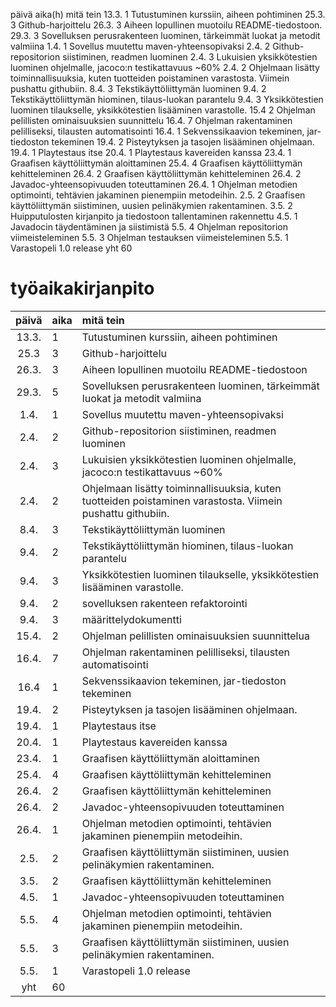 päivä 	aika(h)  mitä tein
13.3.     1 	   Tutustuminen kurssiin, aiheen pohtiminen
25.3.     3 	   Github-harjoittelu
26.3.     3 	   Aiheen lopullinen muotoilu README-tiedostoon.
29.3.     3        Sovelluksen perusrakenteen luominen, tärkeimmät luokat ja metodit valmiina
1.4.      1        Sovellus muutettu maven-yhteensopivaksi
2.4.      2 	   Github-repositorion siistiminen, readmen luominen
2.4.      3 	   Lukuisien yksikkötestien luominen ohjelmalle, jacoco:n testikattavuus ~60%
2.4.      2        Ohjelmaan lisätty toiminnallisuuksia, kuten tuotteiden poistaminen varastosta. Viimein pushattu githubiin.
8.4.      3        Tekstikäyttöliittymän luominen
9.4.      2        Tekstikäyttöliittymän hiominen, tilaus-luokan parantelu
9.4.      3        Yksikkötestien luominen tilaukselle, yksikkötestien lisääminen varastolle.
15.4      2        Ohjelman pelillisten ominaisuuksien suunnittelu
16.4.     7        Ohjelman rakentaminen pelilliseksi, tilausten automatisointi
16.4.     1        Sekvenssikaavion tekeminen, jar-tiedoston tekeminen
19.4.     2        Pisteytyksen ja tasojen lisääminen ohjelmaan.
19.4.     1        Playtestaus itse
20.4.     1        Playtestaus kavereiden kanssa
23.4.     1        Graafisen käyttöliittymän aloittaminen
25.4.     4        Graafisen käyttöliittymän kehitteleminen
26.4.     2        Graafisen käyttöliittymän kehitteleminen
26.4.     2        Javadoc-yhteensopivuuden toteuttaminen
26.4.     1        Ohjelman metodien optimointi, tehtävien jakaminen pienempiin metodeihin.
2.5.      2        Graafisen käyttöliittymän siistiminen, uusien pelinäkymien rakentaminen.
3.5.      2        Huipputulosten kirjanpito ja tiedostoon tallentaminen rakennettu
4.5.      1        Javadocin täydentäminen ja siistimistä
5.5.      4        Ohjelman repositorion viimeisteleminen
5.5.      3        Ohjelman testauksen viimeisteleminen
5.5.      1        Varastopeli 1.0 release
yht       60

# työaikakirjanpito

| päivä | aika | mitä tein  |
| :----:|:-----| :-----|
| 13.3. | 1    | Tutustuminen kurssiin, aiheen pohtiminen |
| 25.3  | 3    | Github-harjoittelu |
| 26.3. | 3    | Aiheen lopullinen muotoilu README-tiedostoon |
| 29.3. | 5    | Sovelluksen perusrakenteen luominen, tärkeimmät luokat ja metodit valmiina |
| 1.4.  | 1    | Sovellus muutettu maven-yhteensopivaksi |
| 2.4.  | 2    | Github-repositorion siistiminen, readmen luominen |
| 2.4.  | 3    | Lukuisien yksikkötestien luominen ohjelmalle, jacoco:n testikattavuus ~60% |
| 2.4.  | 2    | Ohjelmaan lisätty toiminnallisuuksia, kuten tuotteiden poistaminen varastosta. Viimein pushattu githubiin. |
| 8.4.  | 3    | Tekstikäyttöliittymän luominen |
| 9.4.  | 2    | Tekstikäyttöliittymän hiominen, tilaus-luokan parantelu |
| 9.4.  | 3    | Yksikkötestien luominen tilaukselle, yksikkötestien lisääminen varastolle. |
| 9.4.  | 2    | sovelluksen rakenteen refaktorointi |
| 9.4.  | 3    | määrittelydokumentti |
| 15.4. | 2    | Ohjelman pelillisten ominaisuuksien suunnittelua |
| 16.4. | 7    | Ohjelman rakentaminen pelilliseksi, tilausten automatisointi |
| 16.4  | 1    | Sekvenssikaavion tekeminen, jar-tiedoston tekeminen |
| 19.4. | 2    | Pisteytyksen ja tasojen lisääminen ohjelmaan. |
| 19.4. | 1    | Playtestaus itse |
| 20.4. | 1    | Playtestaus kavereiden kanssa |
| 23.4. | 1    | Graafisen käyttöliittymän aloittaminen |
| 25.4. | 4    | Graafisen käyttöliittymän kehitteleminen |
| 26.4. | 2    | Graafisen käyttöliittymän kehitteleminen |
| 26.4. | 2    | Javadoc-yhteensopivuuden toteuttaminen |
| 26.4. | 1    | Ohjelman metodien optimointi, tehtävien jakaminen pienempiin metodeihin. |
| 2.5.  | 2    | Graafisen käyttöliittymän siistiminen, uusien pelinäkymien rakentaminen.|
| 3.5.  | 2    | Graafisen käyttöliittymän kehitteleminen |
| 4.5.  | 1    | Javadoc-yhteensopivuuden toteuttaminen |
| 5.5.  | 4    | Ohjelman metodien optimointi, tehtävien jakaminen pienempiin metodeihin. |
| 5.5.  | 3    | Graafisen käyttöliittymän siistiminen, uusien pelinäkymien rakentaminen.|
| 5.5.  | 1    | Varastopeli 1.0 release |
| yht   | 60   | | 
